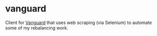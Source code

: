 # vanguard

Client for [Vanguard](https://investor.vanguard.com/home) that uses web scraping (via Selenium) to automate some of my rebalancing work.
